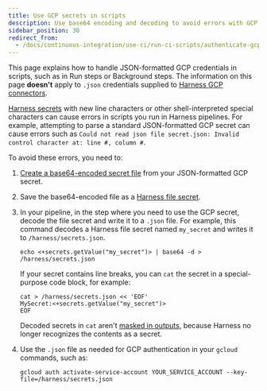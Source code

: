 ```yaml
---
title: Use GCP secrets in scripts
description: Use base64 encoding and decoding to avoid errors with GCP secrets in Run steps.
sidebar_position: 30
redirect_from:
  - /docs/continuous-integration/use-ci/run-ci-scripts/authenticate-gcp-key-in-run-step
---
```


This page explains how to handle JSON-formatted GCP credentials in scripts, such as in Run steps or Background steps. The information on this page **doesn't** apply to `.json` credentials supplied to [Harness GCP connectors](/docs/platform/connectors/cloud-providers/ref-cloud-providers/gcs-connector-settings-reference).

[Harness secrets](/docs/category/secrets) with new line characters or other shell-interpreted special characters can cause errors in scripts you run in Harness pipelines. For example, attempting to parse a standard JSON-formatted GCP secret can cause errors such as `Could not read json file secret.json: Invalid control character at: line #, column #`.

To avoid these errors, you need to:

1. [Create a base64-encoded secret file](https://www.base64encode.org/) from your JSON-formatted GCP secret.
2. Save the base64-encoded file as a [Harness file secret](/docs/platform/secrets/add-file-secrets).
3. In your pipeline, in the step where you need to use the GCP secret, decode the file secret and write it to a `.json` file. For example, this command decodes a Harness file secret named `my_secret` and writes it to `/harness/secrets.json`.

   ```
   echo <+secrets.getValue("my_secret")> | base64 -d > /harness/secrets.json
   ```

   If your secret contains line breaks, you can `cat` the secret in a special-purpose code block, for example:

   ```
   cat > /harness/secrets.json << 'EOF'
   MySecret:<+secrets.getValue("my_secret")>
   EOF
   ```

   Decoded secrets in `cat` aren't [masked in outputs](/docs/platform/secrets/add-file-secrets/#secrets-in-outputs), because Harness no longer recognizes the contents as a secret.

4. Use the `.json` file as needed for GCP authentication in your `gcloud` commands, such as:

   ```
   gcloud auth activate-service-account YOUR_SERVICE_ACCOUNT --key-file=/harness/secrets.json
   ```
